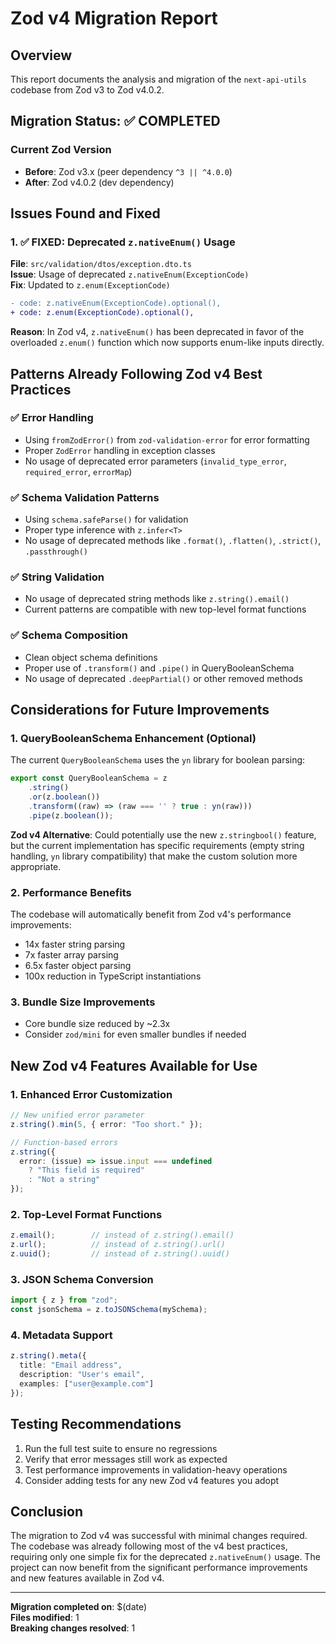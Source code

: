 # Zod v4 Migration Report

## Overview
This report documents the analysis and migration of the `next-api-utils` codebase from Zod v3 to Zod v4.0.2.

## Migration Status: ✅ COMPLETED

### Current Zod Version
- **Before**: Zod v3.x (peer dependency `^3 || ^4.0.0`)
- **After**: Zod v4.0.2 (dev dependency)

## Issues Found and Fixed

### 1. ✅ FIXED: Deprecated `z.nativeEnum()` Usage

**File**: `src/validation/dtos/exception.dto.ts`  
**Issue**: Usage of deprecated `z.nativeEnum(ExceptionCode)`  
**Fix**: Updated to `z.enum(ExceptionCode)`

```diff
- code: z.nativeEnum(ExceptionCode).optional(),
+ code: z.enum(ExceptionCode).optional(),
```

**Reason**: In Zod v4, `z.nativeEnum()` has been deprecated in favor of the overloaded `z.enum()` function which now supports enum-like inputs directly.

## Patterns Already Following Zod v4 Best Practices

### ✅ Error Handling
- Using `fromZodError()` from `zod-validation-error` for error formatting
- Proper `ZodError` handling in exception classes
- No usage of deprecated error parameters (`invalid_type_error`, `required_error`, `errorMap`)

### ✅ Schema Validation Patterns  
- Using `schema.safeParse()` for validation
- Proper type inference with `z.infer<T>`
- No usage of deprecated methods like `.format()`, `.flatten()`, `.strict()`, `.passthrough()`

### ✅ String Validation
- No usage of deprecated string methods like `z.string().email()` 
- Current patterns are compatible with new top-level format functions

### ✅ Schema Composition
- Clean object schema definitions
- Proper use of `.transform()` and `.pipe()` in QueryBooleanSchema
- No usage of deprecated `.deepPartial()` or other removed methods

## Considerations for Future Improvements

### 1. QueryBooleanSchema Enhancement (Optional)
The current `QueryBooleanSchema` uses the `yn` library for boolean parsing:

```typescript
export const QueryBooleanSchema = z
	.string()
	.or(z.boolean())
	.transform((raw) => (raw === '' ? true : yn(raw)))
	.pipe(z.boolean());
```

**Zod v4 Alternative**: Could potentially use the new `z.stringbool()` feature, but the current implementation has specific requirements (empty string handling, `yn` library compatibility) that make the custom solution more appropriate.

### 2. Performance Benefits
The codebase will automatically benefit from Zod v4's performance improvements:
- 14x faster string parsing
- 7x faster array parsing  
- 6.5x faster object parsing
- 100x reduction in TypeScript instantiations

### 3. Bundle Size Improvements
- Core bundle size reduced by ~2.3x
- Consider `zod/mini` for even smaller bundles if needed

## New Zod v4 Features Available for Use

### 1. Enhanced Error Customization
```typescript
// New unified error parameter
z.string().min(5, { error: "Too short." });

// Function-based errors
z.string({
  error: (issue) => issue.input === undefined 
    ? "This field is required" 
    : "Not a string"
});
```

### 2. Top-Level Format Functions
```typescript
z.email();        // instead of z.string().email()
z.url();          // instead of z.string().url()
z.uuid();         // instead of z.string().uuid()
```

### 3. JSON Schema Conversion
```typescript
import { z } from "zod";
const jsonSchema = z.toJSONSchema(mySchema);
```

### 4. Metadata Support
```typescript
z.string().meta({ 
  title: "Email address",
  description: "User's email",
  examples: ["user@example.com"]
});
```

## Testing Recommendations

1. Run the full test suite to ensure no regressions
2. Verify that error messages still work as expected
3. Test performance improvements in validation-heavy operations
4. Consider adding tests for any new Zod v4 features you adopt

## Conclusion

The migration to Zod v4 was successful with minimal changes required. The codebase was already following most of the v4 best practices, requiring only one simple fix for the deprecated `z.nativeEnum()` usage. The project can now benefit from the significant performance improvements and new features available in Zod v4.

---

**Migration completed on**: $(date)  
**Files modified**: 1  
**Breaking changes resolved**: 1